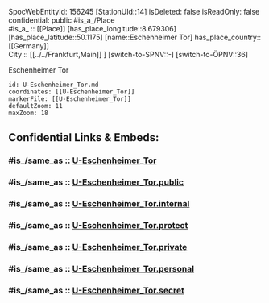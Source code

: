 ﻿---
location:
- 50.1175
- 8.679306
mapmarker: subway
mapzoom:
- 8
- 18
tags:
- geo/station/subway
type: Station
---

SpocWebEntityId: 156245
[StationUId::14] 
isDeleted: false
isReadOnly: false
confidential: public
#is_a_/Place  
#is_a_ :: [[Place]] 
[has_place_longitude::8.679306] 
[has_place_latitude::50.1175] 
[name::Eschenheimer Tor] 
has_place_country:: [[Germany]]  
City :: [[../../Frankfurt,Main]] ] 
[switch-to-SPNV::-] 
[switch-to-ÖPNV::36] 

Eschenheimer Tor

```leaflet
id: U-Eschenheimer_Tor.md
coordinates: [[U-Eschenheimer_Tor]] 
markerFile: [[U-Eschenheimer_Tor]] 
defaultZoom: 11 
maxZoom: 18
```


## Confidential Links & Embeds: 

### #is_/same_as :: [U-Eschenheimer_Tor](U-Eschenheimer_Tor.md) 

### #is_/same_as :: [U-Eschenheimer_Tor.public](/_public/Earth/Continent/Europe/Europe~Central/Germany/Germany~West/Hessen/counties~Hessen/Frankfurt~Main/Stations-FFM~U/U-Eschenheimer_Tor.public.md) 

### #is_/same_as :: [U-Eschenheimer_Tor.internal](/_internal/Earth/Continent/Europe/Europe~Central/Germany/Germany~West/Hessen/counties~Hessen/Frankfurt~Main/Stations-FFM~U/U-Eschenheimer_Tor.internal.md) 

### #is_/same_as :: [U-Eschenheimer_Tor.protect](/_protect/Earth/Continent/Europe/Europe~Central/Germany/Germany~West/Hessen/counties~Hessen/Frankfurt~Main/Stations-FFM~U/U-Eschenheimer_Tor.protect.md) 

### #is_/same_as :: [U-Eschenheimer_Tor.private](/_private/Earth/Continent/Europe/Europe~Central/Germany/Germany~West/Hessen/counties~Hessen/Frankfurt~Main/Stations-FFM~U/U-Eschenheimer_Tor.private.md) 

### #is_/same_as :: [U-Eschenheimer_Tor.personal](/_personal/Earth/Continent/Europe/Europe~Central/Germany/Germany~West/Hessen/counties~Hessen/Frankfurt~Main/Stations-FFM~U/U-Eschenheimer_Tor.personal.md) 

### #is_/same_as :: [U-Eschenheimer_Tor.secret](/_secret/Earth/Continent/Europe/Europe~Central/Germany/Germany~West/Hessen/counties~Hessen/Frankfurt~Main/Stations-FFM~U/U-Eschenheimer_Tor.secret.md)

